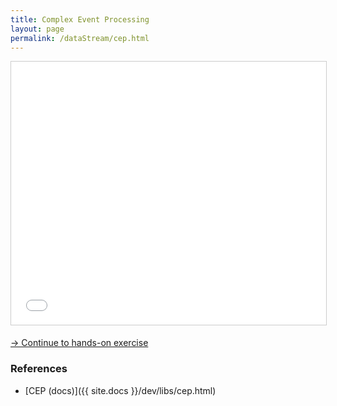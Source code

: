 ```yaml
---
title: Complex Event Processing
layout: page
permalink: /dataStream/cep.html
---
```


<iframe src="//www.slideshare.net/slideshow/embed_code/key/zFIdwOwpir2Vgs" width="680" height="421" frameborder="0" marginwidth="0" marginheight="0" scrolling="no" style="border:1px solid #CCC; border-width:1px; margin-bottom:5px; max-width: 100%;" allowfullscreen> </iframe>

[-> Continue to hands-on exercise]({{site.baseurl}}/exercises/CEP.html)

### References

- [CEP (docs)]({{ site.docs }}/dev/libs/cep.html)

